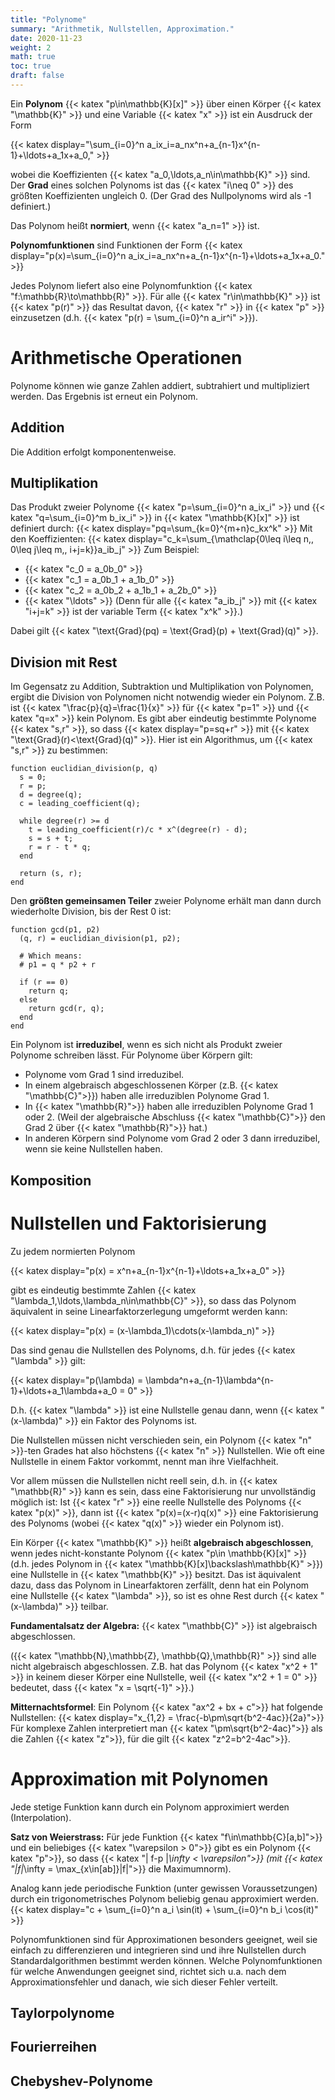 ```yaml
---
title: "Polynome"
summary: "Arithmetik, Nullstellen, Approximation."
date: 2020-11-23
weight: 2
math: true
toc: true
draft: false
---
```


Ein **Polynom** {{< katex "p\in\mathbb{K}[x]" >}} über einen Körper {{< katex "\mathbb{K}" >}} und eine Variable {{< katex "x" >}} ist ein Ausdruck der Form

{{< katex display="\sum_{i=0}^n a_ix_i=a_nx^n+a_{n-1}x^{n-1}+\ldots+a_1x+a_0," >}}

wobei die Koeffizienten {{< katex "a_0,\ldots,a_n\in\mathbb{K}" >}} sind. Der **Grad** eines solchen Polynoms ist das {{< katex "i\neq 0" >}} des größten Koeffizienten ungleich 0. (Der Grad des Nullpolynoms wird als -1 definiert.)

Das Polynom heißt **normiert**, wenn {{< katex "a_n=1" >}} ist.

**Polynomfunktionen** sind Funktionen der Form
{{< katex display="p(x)=\sum_{i=0}^n a_ix_i=a_nx^n+a_{n-1}x^{n-1}+\ldots+a_1x+a_0." >}}

Jedes Polynom liefert also eine Polynomfunktion {{< katex "f:\mathbb{R}\to\mathbb{R}" >}}.
Für alle {{< katex "r\in\mathbb{K}" >}} ist {{< katex "p(r)" >}} das Resultat davon, {{< katex "r" >}} in {{< katex "p" >}} einzusetzen (d.h. {{< katex "p(r) = \sum_{i=0}^n a_ir^i" >}}).

# Arithmetische Operationen

Polynome können wie ganze Zahlen addiert, subtrahiert und multipliziert werden. Das Ergebnis ist erneut ein Polynom.

## Addition

Die Addition erfolgt komponentenweise.

## Multiplikation

Das Produkt zweier Polynome {{< katex "p=\sum_{i=0}^n a_ix_i" >}} und {{< katex "q=\sum_{i=0}^m b_ix_i" >}} in {{< katex "\mathbb{K}[x]" >}} ist definiert durch:
{{< katex display="pq=\sum_{k=0}^{m+n}c_kx^k" >}}
Mit den Koeffizienten:
{{< katex display="c_k=\sum_{\mathclap{0\leq i\leq n,\, 0\leq j\leq m,\, i+j=k}}a_ib_j" >}}
Zum Beispiel:
* {{< katex "c_0 = a_0b_0" >}}
* {{< katex "c_1 = a_0b_1 + a_1b_0" >}}
* {{< katex "c_2 = a_0b_2 + a_1b_1 + a_2b_0" >}}
* {{< katex "\ldots" >}}
(Denn für alle {{< katex "a_ib_j" >}} mit {{< katex "i+j=k" >}} ist der variable Term {{< katex "x^k" >}}.)

Dabei gilt {{< katex "\text{Grad}(pq) = \text{Grad}(p) + \text{Grad}(q)" >}}.

## Division mit Rest

Im Gegensatz zu Addition, Subtraktion und Multiplikation von Polynomen, ergibt die Division von Polynomen nicht notwendig wieder ein Polynom. Z.B. ist {{< katex "\frac{p}{q}=\frac{1}{x}" >}} für {{< katex "p=1" >}} und {{< katex "q=x" >}} kein Polynom. Es gibt aber eindeutig bestimmte Polynome {{< katex "s,r" >}}, so dass
{{< katex display="p=sq+r" >}}
mit {{< katex "\text{Grad}(r)<\text{Grad}(q)" >}}.
Hier ist ein Algorithmus, um {{< katex "s,r" >}} zu bestimmen:

```
function euclidian_division(p, q)
  s = 0;
  r = p;
  d = degree(q);
  c = leading_coefficient(q);

  while degree(r) >= d
    t = leading_coefficient(r)/c * x^(degree(r) - d);
    s = s + t;
    r = r - t * q;
  end

  return (s, r);
end
```

Den **größten gemeinsamen Teiler** zweier Polynome erhält man dann durch wiederholte Division, bis der Rest 0 ist:
```
function gcd(p1, p2)
  (q, r) = euclidian_division(p1, p2);

  # Which means:
  # p1 = q * p2 + r

  if (r == 0)
    return q;
  else
    return gcd(r, q);
  end
end
```

Ein Polynom ist **irreduzibel**, wenn es sich nicht als Produkt zweier Polynome schreiben lässt.
Für Polynome über Körpern gilt:

* Polynome vom Grad 1 sind irreduzibel.  
* In einem algebraisch abgeschlossenen Körper (z.B. {{< katex "\mathbb{C}">}}) haben alle irreduziblen Polynome Grad 1.
* In {{< katex "\mathbb{R}">}} haben alle irreduziblen Polynome Grad 1 oder 2. (Weil der algebraische Abschluss {{< katex "\mathbb{C}">}} den Grad 2 über {{< katex "\mathbb{R}">}} hat.)
* In anderen Körpern sind Polynome vom Grad 2 oder 3 dann irreduzibel, wenn sie keine Nullstellen haben.

## Komposition

# Nullstellen und Faktorisierung

Zu jedem normierten Polynom

{{< katex display="p(x) = x^n+a_{n-1}x^{n-1}+\ldots+a_1x+a_0" >}}

gibt es eindeutig bestimmte Zahlen {{< katex "\lambda_1,\ldots,\lambda_n\in\mathbb{C}" >}}, so dass das Polynom
äquivalent in seine Linearfaktorzerlegung umgeformt werden kann:

{{< katex display="p(x) = (x-\lambda_1)\cdots(x-\lambda_n)" >}}

Das sind genau die Nullstellen des Polynoms, d.h. für jedes {{< katex "\lambda" >}} gilt:

{{< katex display="p(\lambda) = \lambda^n+a_{n-1}\lambda^{n-1}+\ldots+a_1\lambda+a_0 = 0" >}}

D.h. {{< katex "\lambda" >}} ist eine Nullstelle genau dann, wenn {{< katex "(x-\lambda)" >}} ein Faktor des Polynoms ist.

Die Nullstellen müssen nicht verschieden sein, ein Polynom {{< katex "n" >}}-ten Grades hat also höchstens {{< katex "n" >}} Nullstellen. Wie oft eine Nullstelle in einem Faktor vorkommt, nennt man ihre Vielfachheit.

Vor allem müssen die Nullstellen nicht reell sein, d.h. in {{< katex "\mathbb{R}" >}} kann es sein, dass eine Faktorisierung nur unvollständig möglich ist: Ist {{< katex "r" >}} eine reelle Nullstelle des Polynoms {{< katex "p(x)" >}}, dann ist {{< katex "p(x)=(x-r)q(x)" >}} eine Faktorisierung des Polynoms (wobei {{< katex "q(x)" >}} wieder ein Polynom ist).

Ein Körper {{< katex "\mathbb{K}" >}} heißt **algebraisch abgeschlossen**, wenn jedes nicht-konstante Polynom {{< katex "p\in \mathbb{K}[x]" >}} (d.h. jedes Polynom in {{< katex "\mathbb{K}[x]\backslash\mathbb{K}" >}}) eine Nullstelle in {{< katex "\mathbb{K}" >}} besitzt. Das ist äquivalent dazu, dass das Polynom in Linearfaktoren zerfällt, denn hat ein Polynom eine Nullstelle {{< katex "\lambda" >}}, so ist es ohne Rest durch {{< katex "(x-\lambda)" >}} teilbar.

**Fundamentalsatz der Algebra:** {{< katex "\mathbb{C}" >}} ist algebraisch abgeschlossen.

({{< katex "\mathbb{N},\mathbb{Z}, \mathbb{Q},\mathbb{R}" >}} sind alle nicht algebraisch abgeschlossen. Z.B. hat das Polynom {{< katex "x^2 + 1" >}} in keinem dieser Körper eine Nullstelle, weil {{< katex "x^2 + 1 = 0" >}} bedeutet, dass {{< katex "x = \sqrt{-1}" >}}.)

**Mitternachtsformel**: Ein Polynom {{< katex "ax^2 + bx + c">}} hat folgende Nullstellen:
{{< katex display="x_{1,2} = \frac{-b\pm\sqrt{b^2-4ac}}{2a}">}}
Für komplexe Zahlen interpretiert man {{< katex "\pm\sqrt{b^2-4ac}">}} als die Zahlen {{< katex "z">}}, für die gilt {{< katex "z^2=b^2-4ac">}}.

# Approximation mit Polynomen

Jede stetige Funktion kann durch ein Polynom approximiert werden (Interpolation).

**Satz von Weierstrass:** Für jede Funktion {{< katex "f\in\mathbb{C}[a,b]">}} und ein beliebiges {{< katex "\varepsilon > 0">}} gibt es ein Polynom {{< katex "p">}}, so dass {{< katex "\| f-p \|_\infty < \varepsilon">}} (mit {{< katex "\|f\|_\infty = \max_{x\in[ab]}|f|">}} die Maximumnorm).

Analog kann jede periodische Funktion (unter gewissen Voraussetzungen) durch ein trigonometrisches Polynom beliebig genau approximiert werden.
{{< katex display="c + \sum_{i=0}^n a_i \sin(it) + \sum_{i=0}^n b_i \cos(it)" >}}

Polynomfunktionen sind für Approximationen besonders geeignet, weil sie einfach zu differenzieren und integrieren sind und ihre Nullstellen durch Standardalgorithmen bestimmt werden können. Welche Polynomfunktionen für welche Anwendungen geeignet sind, richtet sich u.a. nach dem Approximationsfehler und danach, wie sich dieser Fehler verteilt.

## Taylorpolynome

## Fourierreihen

## Chebyshev-Polynome

